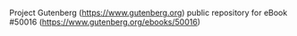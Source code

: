 Project Gutenberg (https://www.gutenberg.org) public repository for
eBook #50016 (https://www.gutenberg.org/ebooks/50016)

